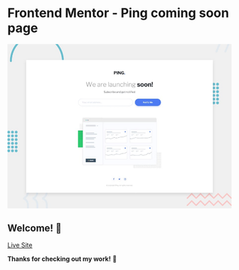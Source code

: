 # Frontend Mentor - Ping coming soon page

![Design preview for the Ping coming soon page coding challenge](./design/desktop-preview.jpg)

## Welcome! 👋
 
[Live Site](https://www.frontendmentor.io)

**Thanks for checking out my work!** 🚀

